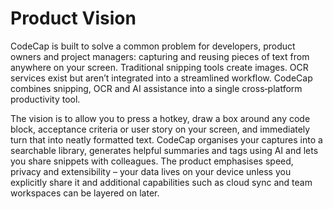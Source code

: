 # Product Vision

CodeCap is built to solve a common problem for developers, product owners and project managers: capturing and reusing pieces of text from anywhere on your screen.  Traditional snipping tools create images.  OCR services exist but aren’t integrated into a streamlined workflow.  CodeCap combines snipping, OCR and AI assistance into a single cross‑platform productivity tool.

The vision is to allow you to press a hotkey, draw a box around any code block, acceptance criteria or user story on your screen, and immediately turn that into neatly formatted text.  CodeCap organises your captures into a searchable library, generates helpful summaries and tags using AI and lets you share snippets with colleagues.  The product emphasises speed, privacy and extensibility – your data lives on your device unless you explicitly share it and additional capabilities such as cloud sync and team workspaces can be layered on later.